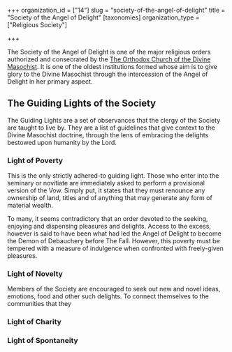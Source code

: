 +++
organization_id = ["14"]
slug = "society-of-the-angel-of-delight"
title = "Society of the Angel of Delight"
[taxonomies]
organization_type = ["Religious Society"]

+++

The Society of the Angel of Delight is one of the major religious orders authorized and consecrated by the [The Orthodox Church of the Divine Masochist](#). It is one of the oldest institutions formed whose aim is to give glory to the Divine Masochist through the intercession of the Angel of Delight in her primary aspect.

The Guiding Lights of the Society
---------------------------------

The Guiding Lights are a set of observances that the clergy of the Society are taught to live by. They are a list of guidelines that give context to the Divine Masochist doctrine, through the lens of embracing the delights bestowed upon humanity by the Lord.

### Light of Poverty

This is the only strictly adhered-to guiding light. Those who enter into the seminary or novitiate are immediately asked to perform a provisional version of the Vow. Simply put, it states that they must renounce any ownership of land, titles and of anything that may generate any form of material wealth.   

To many, it seems contradictory that an order devoted to the seeking, enjoying and dispensing pleasures and delights. Access to the excess, however is said to have been what had led the Angel of Delight to become the Demon of Debauchery before The Fall. However, this poverty must be tempered with a measure of indulgence when confronted with freely-given pleasures.

### Light of Novelty

Members of the Society are encouraged to seek out new and novel ideas, emotions, food and other such delights. To connect themselves to the communities that they 

### Light of Charity

### Light of Spontaneity
